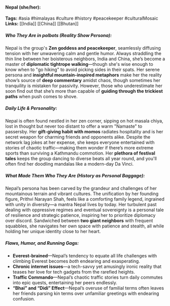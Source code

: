 #### Nepal (she/her):  
**Tags:** #asia #himalayas #culture #history #peacekeeper #culturalMosaic  
**Links:** [[India]] [[China]] [[Bhutan]]

##### Who They Are in *polbots* (Reality Show Persona):  
Nepal is the group's **Zen goddess and peacekeeper**, seamlessly diffusing tension with her unwavering calm and gentle humor. Always straddling the thin line between her boisterous neighbors, India and China, she’s become a master of **diplomatic tightrope walking**—though she's wise enough to know when to "go hiking" to avoid picking sides in their spats. Her serene persona and **insightful mountain-inspired metaphors** make her the reality show’s source of **deep commentary** amidst chaos, though sometimes her tranquility is mistaken for passivity. However, those who underestimate her soon find out that she’s more than capable of **guiding through the trickiest paths** when push comes to shove.

##### Daily Life & Personality:  
Nepal is often found nestled in her zen corner, sipping on hot masala chiya, lost in thought but never too distant to offer a warm "Namaste" to passersby. Her **gift-giving habit with momos** radiates hospitality and is her secret weapon for charming friends and opponents alike. Despite the network lag jokes at her expense, she keeps everyone entertained with stories of chaotic traffic—making them wonder if there’s more extreme sports than surviving a Kathmandu commotion. Her **plethora of festival tales** keeps the group dancing to diverse beats all year round, and you'll often find her doodling mandalas like a modern-day Da Vinci.

##### What Made Them Who They Are (History as Personal Baggage):  
Nepal’s persona has been carved by the grandeur and challenges of her mountainous terrain and vibrant cultures. The unification by her founding figure, Prithvi Narayan Shah, feels like a comforting family legend, ingrained with unity in diversity—a mantra Nepal lives by today. Her turbulent past dealing with oppressive regimes and eventual sovereignty is a personal tale of resilience and strategic patience, inspiring her to prioritize diplomacy over discord. Sandwiched between **two giant neighbors** with frequent squabbles, she navigates her own space with patience and stealth, all while holding her unique identity close to her heart.

##### Flaws, Humor, and Running Gags:  
- **Everest-brained**—Nepal’s tendency to equate all life challenges with climbing Everest becomes *both* endearing and exasperating.  
- **Chronic internet issues**—a tech-savvy yet amusingly ironic reality that teases her love for tech gadgets from the rarefied heights.  
- **Traffic Commando**—Nepal’s chaotic traffic stories turn daily commutes into epic quests, entertaining her peers endlessly.  
- **“Bhai” and “Didi” Effect**—Nepal’s overuse of familial terms often leaves her friends parsing kin terms over unfamiliar greetings with endearing confusion.